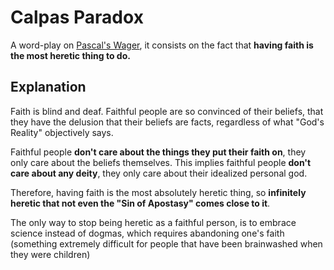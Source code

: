 # Calpas Paradox
A word-play on [Pascal's Wager](https://en.wikipedia.org/wiki/Pascal%27s_wager), it consists on the fact that **having faith is the most heretic thing to do.**

## Explanation
Faith is blind and deaf. Faithful people are so convinced of their beliefs, that they have the delusion that their beliefs are facts, regardless of what "God's Reality" objectively says.

Faithful people **don't care about the things they put their faith on**, they only care about the beliefs themselves. This implies faithful people **don't care about any deity**, they only care about their idealized personal god.

Therefore, having faith is the most absolutely heretic thing, so **infinitely heretic that not even the "Sin of Apostasy" comes close to it**.

The only way to stop being heretic as a faithful person, is to embrace science instead of dogmas, which requires abandoning one's faith (something extremely difficult for people that have been brainwashed when they were children)

